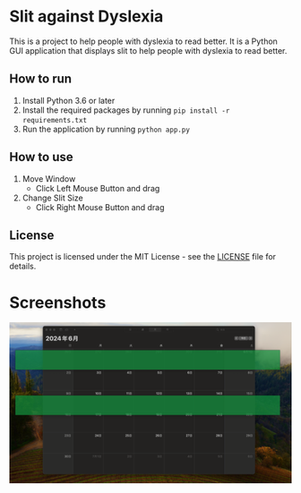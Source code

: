Slit against Dyslexia
=====================
This is a project to help people with dyslexia to read better. It is a Python GUI application that displays slit to help people with dyslexia to read better.

## How to run
1. Install Python 3.6 or later
2. Install the required packages by running `pip install -r requirements.txt`
3. Run the application by running `python app.py`

## How to use
1. Move Window
    - Click Left Mouse Button and drag
2. Change Slit Size
    - Click Right Mouse Button and drag

## License
This project is licensed under the MIT License - see the [LICENSE](LICENSE) file for details.

# Screenshots
![Screenshot](screenshot.png)